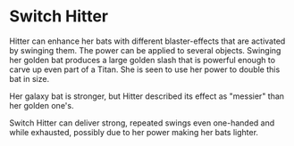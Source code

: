 # Switch Hitter
Hitter can enhance her bats with different blaster-effects that are activated by swinging them. The power can be applied to several objects. Swinging her golden bat produces a large golden slash that is powerful enough to carve up even part of a Titan.  She is seen to use her power to double this bat in size.

Her galaxy bat is stronger, but Hitter described its effect as "messier" than her golden one's.

Switch Hitter can deliver strong, repeated swings even one-handed and while exhausted, possibly due to her power making her bats lighter.

